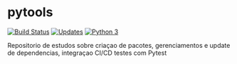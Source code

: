 # pytools
[![Build Status](https://app.travis-ci.com/serlus/pytools.svg?branch=main)](https://app.travis-ci.com/serlus/pytools)
[![Updates](https://pyup.io/repos/github/serlus/pytools/shield.svg)](https://pyup.io/repos/github/serlus/pytools/)
[![Python 3](https://pyup.io/repos/github/serlus/pytools/python-3-shield.svg)](https://pyup.io/repos/github/serlus/pytools/)

Repositorio de estudos sobre criaçao de pacotes, gerenciamentos e update de dependencias, integraçao CI/CD
testes com Pytest